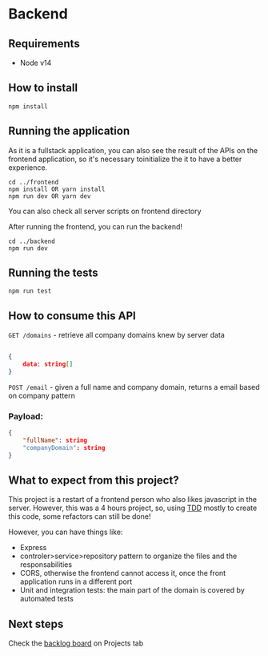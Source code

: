 # Backend

## Requirements

- Node v14

## How to install

```
npm install

```

## Running the application

As it is a fullstack application, you can also see the result of the APIs on the frontend application, so it's necessary toinitialize the it to have a better experience.

```
cd ../frontend
npm install OR yarn install
npm run dev OR yarn dev
```

You can also check all server scripts on frontend directory

After running the frontend, you can run the backend!

```
cd ../backend
npm run dev
```

## Running the tests

```
npm run test
```

## How to consume this API

`GET /domains` - retrieve all company domains knew by server data

```json

{
    data: string[]
}
```

`POST /email` - given a full name and company domain, returns a email based on company pattern

### Payload:

```json
{
    "fullName": string
    "companyDomain": string
}
```

## What to expect from this project?

This project is a restart of a frontend person who also likes javascript in the server.
However, this was a 4 hours project, so, using [TDD](https://en.wikipedia.org/wiki/Test-driven_development) mostly to create this code, some refactors can still be done!

However, you can have things like:

- Express
- controler>service>repository pattern to organize the files and the responsabilities
- CORS, otherwise the frontend cannot access it, once the front application runs in a different port
- Unit and integration tests: the main part of the domain is covered by automated tests

## Next steps

Check the [backlog board](https://github.com/users/joseliacosta/projects/1/views/1) on Projects tab
